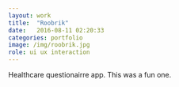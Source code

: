 ```yaml
---
layout: work
title:  "Roobrik"
date:   2016-08-11 02:20:33
categories: portfolio
image: /img/roobrik.jpg
role: ui ux interaction
---
```

Healthcare questionairre app. This was a fun one.
